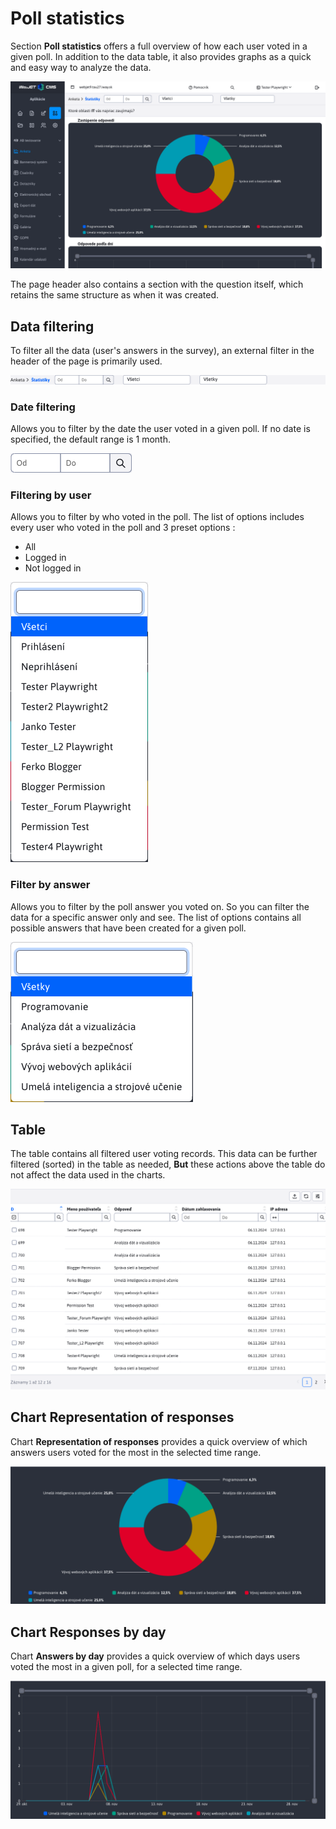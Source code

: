 # Poll statistics

Section **Poll statistics** offers a full overview of how each user voted in a given poll. In addition to the data table, it also provides graphs as a quick and easy way to analyze the data.

![](inquiry-stat_page.png)

The page header also contains a section with the question itself, which retains the same structure as when it was created.

## Data filtering

To filter all the data (user's answers in the survey), an external filter in the header of the page is primarily used.

![](inquiry-stat_filter.png)

### Date filtering

Allows you to filter by the date the user voted in a given poll. If no date is specified, the default range is 1 month.

![](inquiry-stat_filter_dayDate.png)

### Filtering by user

Allows you to filter by who voted in the poll. The list of options includes every user who voted in the poll and 3 preset options :
- All
- Logged in
- Not logged in

![](inquiry-stat_filter_userSelect.png)

### Filter by answer

Allows you to filter by the poll answer you voted on. So you can filter the data for a specific answer only and see. The list of options contains all possible answers that have been created for a given poll.

![](inquiry-stat_filter_answerSelect.png)

## Table

The table contains all filtered user voting records. This data can be further filtered (sorted) in the table as needed, **But** these actions above the table do not affect the data used in the charts.

![](inquiry-stat_table.png)

## Chart Representation of responses

Chart **Representation of responses** provides a quick overview of which answers users voted for the most in the selected time range.

![](inquiry-stat_pie_chart.png)

## Chart Responses by day

Chart **Answers by day** provides a quick overview of which days users voted the most in a given poll, for a selected time range.

![](inquiry-stat_line_chart.png)
